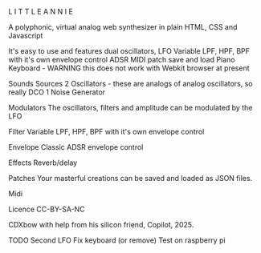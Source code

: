 L I T T L E  A N N I E

A polyphonic, virtual analog web synthesizer in plain HTML, CSS and Javascript

It's easy to use and features 
dual oscillators, 
LFO
Variable LPF, HPF, BPF with it's own envelope control
ADSR
MIDI
patch save and load 
Piano Keyboard - WARNING this does not work with Webkit browser at present


Sounds Sources
2 Oscillators - these are analogs of analog oscillators, so really DCO
1 Noise Generator

Modulators
The oscillators, filters and amplitude can be modulated by the LFO

Filter
Variable LPF, HPF, BPF with it's own envelope control

Envelope
Classic ADSR envelope control

Effects
Reverb/delay

Patches
Your masterful creations can be saved and loaded as JSON files.

Midi

Licence
CC-BY-SA-NC

CDXbow with help from his silicon friend, Copilot, 2025.

TODO
Second LFO
Fix keyboard (or remove)
Test on raspberry pi


 
